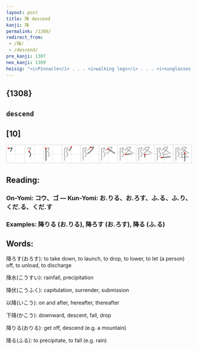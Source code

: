 ```yaml
---
layout: post
title: 降 descend
kanji: 降
permalink: /1308/
redirect_from:
 - /降/
 - /descend/
pre_kanji: 1307
nex_kanji: 1309
heisig: "<i>Pinnacle</i> . . . <i>walking legs</i> . . . <i>sunglasses with a lens popped out</i>. Distinguish from <i>fall</i> (Frame 320) and <i>crash</i>, which we considered in the previous frame."
---
```


## {1308}

## `descend`

## [10]

<div class="stroke"><img src="../images/E9998D.png" /></div>

## Reading:

### On-Yomi: コウ、ゴ &mdash; Kun-Yomi: お.りる、お.ろす、ふ.る、ふ.り、くだ.る、くだ.す

### Examples: 降りる (お.りる), 降ろす (お.ろす), 降る (ふ.る)

## Words:

降ろす(おろす): to take down, to launch, to drop, to lower, to let (a person) off, to unload, to discharge

降水(こうすい): rainfall, precipitation

降伏(こうふく): capitulation, surrender, submission

以降(いこう): on and after, hereafter, thereafter

下降(かこう): downward, descent, fall, drop

降りる(おりる): get off, descend (e.g. a mountain)

降る(ふる): to precipitate, to fall (e.g. rain)

